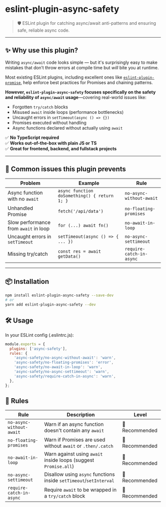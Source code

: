 # eslint-plugin-async-safety

> 🛡 ESLint plugin for catching async/await anti-patterns and ensuring safe, reliable async code.

---

## ✨ Why use this plugin?

Writing `async/await` code looks simple — but it's surprisingly easy to make mistakes that don’t throw errors at compile time but *will* bite you at runtime.

Most existing ESLint plugins, including excellent ones like [`eslint-plugin-promise`](https://github.com/eslint-community/eslint-plugin-promise), help enforce best practices for Promises and chaining patterns.

**However, `eslint-plugin-async-safety` focuses specifically on the safety and reliability of `async/await` usage**—covering real-world issues like:

- Forgotten `try/catch` blocks
- Misused `await` inside loops (performance bottlenecks)
- Uncaught errors in `setTimeout(async () => {})`
- Promises executed without handling
- Async functions declared without actually using `await`

✅ **No TypeScript required**  
✅ **Works out-of-the-box with plain JS or TS**  
✅ **Great for frontend, backend, and fullstack projects**

---

## 🚫 Common issues this plugin prevents

| Problem | Example | Rule |
|--------|---------|------|
| Async function with no `await` | `async function doSomething() { return 1; }` | `no-async-without-await` |
| Unhandled Promise | `fetch('/api/data')` | `no-floating-promises` |
| Slow performance from `await` in loop | `for (...) await fn()` | `no-await-in-loop` |
| Uncaught errors in `setTimeout` | `setTimeout(async () => { ... })` | `no-async-settimeout` |
| Missing try/catch | `const res = await getData()` | `require-catch-in-async` |

---

## 📦 Installation

```bash
npm install eslint-plugin-async-safety --save-dev
# or
yarn add eslint-plugin-async-safety --dev
```



## 🛠 Usage
In your ESLint config (.eslintrc.js):

```js
module.exports = {
  plugins: ['async-safety'],
  rules: {
    'async-safety/no-async-without-await': 'warn',
    'async-safety/no-floating-promises': 'error',
    'async-safety/no-await-in-loop': 'warn',
    'async-safety/no-async-settimeout': 'warn',
    'async-safety/require-catch-in-async': 'warn',
  },
};
```


## 📘 Rules
| Rule                     | Description                                                        | Level          |
| ------------------------ | ------------------------------------------------------------------ | -------------- |
| `no-async-without-await` | Warn if an async function doesn't contain any `await`              | 🔧 Recommended |
| `no-floating-promises`   | Warn if Promises are used without `await` or `.then/.catch`        | 🔧 Recommended |
| `no-await-in-loop`       | Warn against using `await` inside loops (suggest `Promise.all`)    | 🔧 Recommended |
| `no-async-settimeout`    | Disallow using `async` functions inside `setTimeout`/`setInterval` | 🔧 Recommended |
| `require-catch-in-async` | Require `await` to be wrapped in a `try/catch` block               | 🔧 Recommended |



